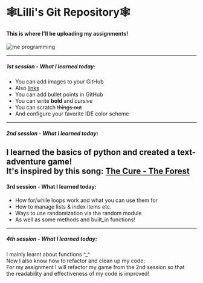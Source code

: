 # **🕸️Lilli's Git Repository🕸️**
#### This is where I'll be uploading my assignments!

![me programming](https://i.pinimg.com/736x/45/63/af/4563af0984f8fedabd22e938cd938441.jpg)

---
##### 1st session - What I learned today:
+ You can add images to your GitHub
+ Also [links](https://youtu.be/qPNa9KD4Y_k?si=sJ9K8-Z_GUyrJLCS)
+ You can add bullet points in GitHub
+ You can write **bold** and *cursive*
+ You can scratch ~~things out~~
+ And configure your favorite IDE color scheme
---
##### 2nd session - What I learned today:
I learned the basics of python and created a text-adventure game!   
It's inspired by this song:  [The Cure - The Forest](https://www.youtube.com/watch?v=xik-y0xlpZ0&list=RDxik-y0xlpZ0&start_radio=1)
---
#### 3rd session - What I learned today:
- How for/while loops work and what you can use them for
- How to manage lists & index items etc.
- Ways to use randomization via the random module
- As well as some methods and built_in functions!
---
##### 4th session - What I learned today:
I mainly learnt about functions ^_^  
Now I also know how to refactor and clean up my code;  
For my assignment I will refactor my game from the 2nd session so that  
the readability and effectiveness of my code is improved!



